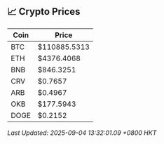 ## 📈 Crypto Prices

| Coin | Price |
| ---- | ----- |
| BTC | $110885.5313 |
| ETH | $4376.4068 |
| BNB | $846.3251 |
| CRV | $0.7657 |
| ARB | $0.4967 |
| OKB | $177.5943 |
| DOGE | $0.2152 |

_Last Updated: 2025-09-04 13:32:01.09 +0800 HKT_